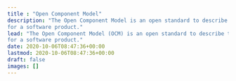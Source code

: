 ```yaml
---
title : "Open Component Model"
description: "The Open Component Model is an open standard to describe the software artifacts which must be delivered
for a software product."
lead: "The Open Component Model (OCM) is an open standard to describe the software artifacts which must be delivered
for a software product."
date: 2020-10-06T08:47:36+00:00
lastmod: 2020-10-06T08:47:36+00:00
draft: false
images: []
---
```

